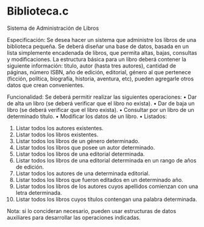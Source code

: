 # Biblioteca.c
Sistema de Administración de Libros

Especificación:
Se desea hacer un sistema que administre los libros de una biblioteca pequeña. Se deberá diseñar
una base de datos, basada en un lista simplemente encadenada de libros, que permita altas, bajas,
consultas y modificaciones.
La estructura básica para un libro deberá contener la siguiente información: titulo, autor (hasta tres
autores), cantidad de páginas, número ISBN, año de edición, editorial, género al que pertenece
(ficción, política, biografía, historia, aventura, etc), pueden agregarle otros datos que crean
convenientes.

Funcionalidad:
Se deberá permitir realizar las siguientes operaciones:
• Dar de alta un libro (se deberá verificar que el libro no exista).
• Dar de baja un libro (se deberá verificar que el libro exista).
• Consultar por un libro de un determinado título.
• Modificar los datos de un libro.
• Listados:
1. Listar todos los autores existentes.
2. Listar todos los libros existentes.
3. Listar todos los libros de un género determinado.
4. Listar todos los libros que posee un autor determinado.
5. Listar todos los libros de una editorial determinada.
6. Listar todos los libros de una editorial determinada en un rango de años de edición.
7. Listar todos los autores de una determinada editorial.
8. Listar todos los libros que fueron editados en un determinado año.
9. Listar todos los libros de los autores cuyos apellidos comienzan con una letra
determinada.
10. Listar todos los libros cuyos títulos contengan una palabra determinada.

Nota: si lo concideran necesario, pueden usar estructuras de datos auxiliares para desarrollar las
operaciones indicadas.
